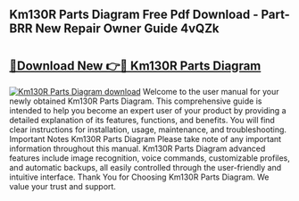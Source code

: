 ## Km130R Parts Diagram Free Pdf Download - Part-BRR New Repair Owner Guide 4vQZk

# <h2><a href="http://dfic20.blite.top/?on=Km130R+Parts+Diagram">🔗Download New 👉🔴 Km130R Parts Diagram</a></h2>

[![Km130R Parts Diagram download](https://i.imgur.com/lujVjoI.png)](http://dfic20.blite.top/?on=Km130R+Parts+Diagram)
Welcome to the user manual for your newly obtained Km130R Parts Diagram. This comprehensive guide is intended to help you become an expert user of your product by providing a detailed explanation of its features, functions, and benefits. You will find clear instructions for installation, usage, maintenance, and troubleshooting. Important Notes Km130R Parts Diagram Please take note of any important information throughout this manual. Km130R Parts Diagram advanced features include image recognition, voice commands, customizable profiles, and automatic backups, all easily controlled through the user-friendly and intuitive interface. Thank You for Choosing Km130R Parts Diagram. We value your trust and support.
